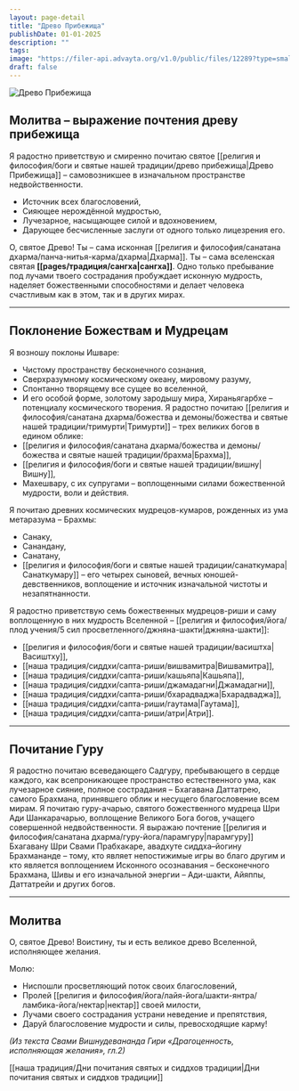 ```yaml
---
layout: page-detail
title: "Древо Прибежища"
publishDate: 01-01-2025
description: ""
tags:
image: "https://filer-api.advayta.org/v1.0/public/files/12289?type=small"
draft: false
---
```

![Древо Прибежища](https://filer-api.advayta.org/v1.0/public/files/12289?type=medium "Древо Прибежища") 

  
## **Молитва – выражение почтения древу прибежища**
Я радостно приветствую и смиренно почитаю святое [[религия и философия/боги и святые нашей традиции/древо прибежища|Древо Прибежища]] – самовозникшее в изначальном пространстве недвойственности.
- Источник всех благословений,
- Сияющее нерождённой мудростью,
- Лучезарное, насыщающее силой и вдохновением,
- Дарующее бесчисленные заслуги от одного только лицезрения его.

О, святое Древо!
Ты – сама исконная [[религия и философия/санатана дхарма/панча-нитья-карма/дхарма|Дхарма]]. Ты – сама вселенская святая **[[pages/традиция/сангха|сангха]]**. Одно только пребывание под лучами твоего сострадания пробуждает исконную мудрость, наделяет божественными способностями и делает человека счастливым как в этом, так и в других мирах.

---
## **Поклонение Божествам и Мудрецам**
Я возношу поклоны Ишваре:
- Чистому пространству бесконечного сознания,
- Сверхразумному космическому океану, мировому разуму,
- Спонтанно творящему все сущее во вселенной,
- И его особой форме, золотому зародышу мира, Хираньягарбхе – потенциалу космического творения.
Я радостно почитаю [[религия и философия/санатана дхарма/божества и демоны/божества и святые нашей традиции/тримурти|Тримурти]] – трех великих богов в едином облике:
- [[религия и философия/санатана дхарма/божества и демоны/божества и святые нашей традиции/брахма|Брахма]],
- [[религия и философия/боги и святые нашей традиции/вишну|Вишну]],
- Махешвару,
с их супругами – воплощенными силами божественной мудрости, воли и действия.

Я почитаю древних космических мудрецов-кумаров, рожденных из ума метаразума – Брахмы:
- Санаку,
- Санандану,
- Санатану,
- [[религия и философия/боги и святые нашей традиции/санаткумара|Санаткумару]] – его четырех сыновей, вечных юношей-девственников, воплощение и источник изначальной чистоты и незапятнанности.

Я радостно приветствую семь божественных мудрецов-риши и саму воплощенную в них мудрость Вселенной – [[религия и философия/йога/плод учения/5 сил просветленного/джняна-шакти|джняна-шакти]]:
- [[религия и философия/боги и святые нашей традиции/васиштха|Васиштху]],
- [[наша традиция/сиддхи/сапта-риши/вишвамитра|Вишвамитра]],
- [[наша традиция/сиддхи/сапта-риши/кашьяпа|Кашьяпа]],
- [[наша традиция/сиддхи/сапта-риши/джамадагни|Джамадагни]],
- [[наша традиция/сиддхи/сапта-риши/бхарадваджа|Бхарадваджа]],
- [[наша традиция/сиддхи/сапта-риши/гаутама|Гаутама]],
- [[наша традиция/сиддхи/сапта-риши/атри|Атри]].
---
## **Почитание Гуру**
Я радостно почитаю всеведающего Садгуру, пребывающего в сердце каждого, как всепроникающее пространство естественного ума, как лучезарное сияние, полное сострадания – Бхагавана Даттатрею, самого Брахмана, принявшего облик и несущего благословение всем мирам.
Я почитаю гуру-ачарью, святого божественного мудреца Шри Ади Шанкарачарью, воплощение Великого Бога богов, учащего совершенной недвойственности.
Я выражаю почтение [[религия и философия/санатана дхарма/гуру-йога/парамгуру|парамгуру]] Бхагавану Шри Свами Прабхакаре, авадхуте сиддха–йогину Брахмананде – тому, кто являет непостижимые игры во благо другим и кто является воплощением Исконного осознавания – бесконечного Брахмана, Шивы и его изначальной энергии – Ади-шакти, Айяппы, Даттатрейи и других богов.

---
## **Молитва**
О, святое Древо! Воистину, ты и есть великое древо Вселенной, исполняющее желания.

Молю:
- Ниспошли просветляющий поток своих благословений,
- Пролей [[религия и философия/йога/лайя-йога/шакти-янтра/ламбика-йога/нектар|нектар]] своей милости,
- Лучами своего сострадания устрани неведение и препятствия,
- Даруй благословение мудрости и силы, превосходящие карму!

_(Из текста Свами Вишнудевананда Гири «Драгоценность, исполняющая желания», гл.2)_ 

[[наша традиция/Дни почитания святых и сиддхов традиции|Дни почитания святых и сиддхов традиции]]

  
  
